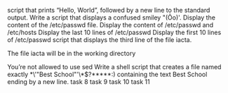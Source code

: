  script that prints “Hello, World”, followed by a new line to the standard output.
Write a script that displays a confused smiley "(Ôo)'.
Display the content of the /etc/passwd file.
Display the content of /etc/passwd and /etc/hosts
Display the last 10 lines of /etc/passwd
Display the first 10 lines of /etc/passwd
 script that displays the third line of the file iacta.



The file iacta will be in the working directory



You’re not allowed to use sed
Write a shell script that creates a file named exactly \*\\'"Best School"\'\\*$\?\*\*\*\*\*:) containing the text Best School ending by a new line.
task 8
task 9
task 10
task 11
